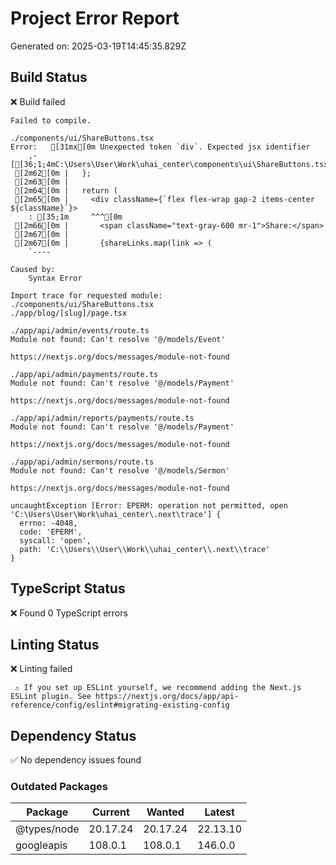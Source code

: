 # Project Error Report

Generated on: 2025-03-19T14:45:35.829Z

## Build Status

❌ Build failed

```
Failed to compile.

./components/ui/ShareButtons.tsx
Error:   [31mx[0m Unexpected token `div`. Expected jsx identifier
    ,-[[36;1;4mC:\Users\User\Work\uhai_center\components\ui\ShareButtons.tsx[0m:65:1]
 [2m62[0m |   };
 [2m63[0m |   
 [2m64[0m |   return (
 [2m65[0m |     <div className={`flex flex-wrap gap-2 items-center ${className}`}>
    : [35;1m     ^^^[0m
 [2m66[0m |       <span className="text-gray-600 mr-1">Share:</span>
 [2m67[0m |       
 [2m67[0m |       {shareLinks.map(link => (
    `----

Caused by:
    Syntax Error

Import trace for requested module:
./components/ui/ShareButtons.tsx
./app/blog/[slug]/page.tsx

./app/api/admin/events/route.ts
Module not found: Can't resolve '@/models/Event'

https://nextjs.org/docs/messages/module-not-found

./app/api/admin/payments/route.ts
Module not found: Can't resolve '@/models/Payment'

https://nextjs.org/docs/messages/module-not-found

./app/api/admin/reports/payments/route.ts
Module not found: Can't resolve '@/models/Payment'

https://nextjs.org/docs/messages/module-not-found

./app/api/admin/sermons/route.ts
Module not found: Can't resolve '@/models/Sermon'

https://nextjs.org/docs/messages/module-not-found

uncaughtException [Error: EPERM: operation not permitted, open 'C:\Users\User\Work\uhai_center\.next\trace'] {
  errno: -4048,
  code: 'EPERM',
  syscall: 'open',
  path: 'C:\\Users\\User\\Work\\uhai_center\\.next\\trace'
}

```

## TypeScript Status

❌ Found 0 TypeScript errors

## Linting Status

❌ Linting failed

```
 ⚠ If you set up ESLint yourself, we recommend adding the Next.js ESLint plugin. See https://nextjs.org/docs/app/api-reference/config/eslint#migrating-existing-config

```

## Dependency Status

✅ No dependency issues found

### Outdated Packages

| Package | Current | Wanted | Latest |
|---------|---------|--------|--------|
| @types/node | 20.17.24 | 20.17.24 | 22.13.10 |
| googleapis | 108.0.1 | 108.0.1 | 146.0.0 |

